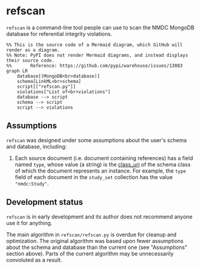 # refscan

`refscan` is a command-line tool people can use to scan the NMDC MongoDB database
for referential integrity violations.

```mermaid
%% This is the source code of a Mermaid diagram, which GitHub will render as a diagram.
%% Note: PyPI does not render Mermaid diagrams, and instead displays their source code.
%%       Reference: https://github.com/pypi/warehouse/issues/13083
graph LR
    database[(MongoDB<br>database)]
    schema[LinkML<br>schema]
    script[["refscan.py"]]
    violations["List of<br>violations"]
    database --> script
    schema --> script
    script --> violations
```

## Assumptions

`refscan` was designed under some assumptions about the user's schema and database, including:

1. Each source document (i.e. document containing references) has a field named `type`, whose value (a string) is the [class_uri](https://linkml.io/linkml/code/metamodel.html#linkml_runtime.linkml_model.meta.ClassDefinition.class_uri) of the schema class of which the document represents an instance. For example, the `type` field of each document in the `study_set` collection has the value `"nmdc:Study"`. 

## Development status

`refscan` is in early development and its author does not recommend anyone use it for anything.

The main algorithm in `refscan/refscan.py` is overdue for cleanup and optimization. The original algorithm was based
upon fewer assumptions about the schema and database than the current one (see "Assumptions" section above).
Parts of the current algorithm may be unnecessarily convoluted as a result.
